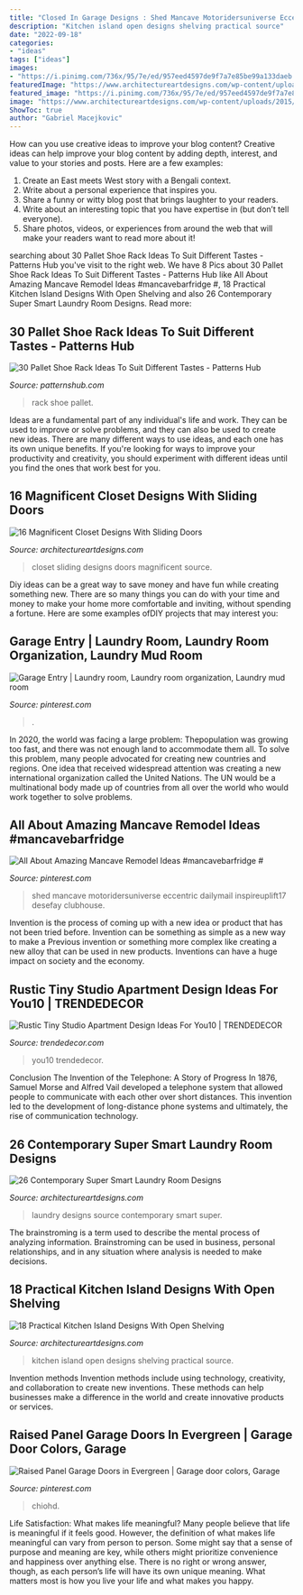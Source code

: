 ```yaml
---
title: "Closed In Garage Designs : Shed Mancave Motoridersuniverse Eccentric Dailymail Inspireuplift17 Desefay Clubhouse"
description: "Kitchen island open designs shelving practical source"
date: "2022-09-18"
categories:
- "ideas"
tags: ["ideas"]
images:
- "https://i.pinimg.com/736x/95/7e/ed/957eed4597de9f7a7e85be99a133daeb.jpg"
featuredImage: "https://www.architectureartdesigns.com/wp-content/uploads/2016/06/6-14.jpg"
featured_image: "https://i.pinimg.com/736x/95/7e/ed/957eed4597de9f7a7e85be99a133daeb.jpg"
image: "https://www.architectureartdesigns.com/wp-content/uploads/2015/10/232-630x840.jpg"
ShowToc: true
author: "Gabriel Macejkovic"
---
```



How can you use creative ideas to improve your blog content?
Creative ideas can help improve your blog content by adding depth, interest, and value to your stories and posts. Here are a few examples:
1. Create an East meets West story with a Bengali context.
2. Write about a personal experience that inspires you.
3. Share a funny or witty blog post that brings laughter to your readers.
4. Write about an interesting topic that you have expertise in (but don’t tell everyone).  
5. Share photos, videos, or experiences from around the web that will make your readers want to read more about it!

	

		
searching about 30 Pallet Shoe Rack Ideas To Suit Different Tastes - Patterns Hub you've visit to the right web. We have 8 Pics about 30 Pallet Shoe Rack Ideas To Suit Different Tastes - Patterns Hub like All About Amazing Mancave Remodel Ideas #mancavebarfridge #, 18 Practical Kitchen Island Designs With Open Shelving and also 26 Contemporary Super Smart Laundry Room Designs. Read more:
		
    
## 30 Pallet Shoe Rack Ideas To Suit Different Tastes - Patterns Hub

<img loading=lazy src="https://patternshub.com/wp-content/uploads/2016/11/Pallet-shoe-rack-wall.jpg" onerror="this.onerror=null;this.src='https://tse3.mm.bing.net/th?id=OIP.qxyuwPAL4PpCaahdN3EDbwHaJ3&amp;pid=15.1';" alt="30 Pallet Shoe Rack Ideas To Suit Different Tastes - Patterns Hub">

_Source: patternshub.com_

>rack shoe pallet. 

	

Ideas are a fundamental part of any individual's life and work. They can be used to improve or solve problems, and they can also be used to create new ideas. There are many different ways to use ideas, and each one has its own unique benefits. If you're looking for ways to improve your productivity and creativity, you should experiment with different ideas until you find the ones that work best for you.

    
## 16 Magnificent Closet Designs With Sliding Doors

<img loading=lazy src="https://www.architectureartdesigns.com/wp-content/uploads/2016/06/6-14.jpg" onerror="this.onerror=null;this.src='https://tse2.mm.bing.net/th?id=OIP.CtY2e9VAKipbYqcJgKduSQHaJ3&amp;pid=15.1';" alt="16 Magnificent Closet Designs With Sliding Doors">

_Source: architectureartdesigns.com_

>closet sliding designs doors magnificent source. 

	

Diy ideas can be a great way to save money and have fun while creating something new. There are so many things you can do with your time and money to make your home more comfortable and inviting, without spending a fortune. Here are some examples ofDIY projects that may interest you: 

    
## Garage Entry | Laundry Room, Laundry Room Organization, Laundry Mud Room

<img loading=lazy src="https://i.pinimg.com/736x/d5/5a/13/d55a13f133c855426c1c80046d916e1f.jpg" onerror="this.onerror=null;this.src='https://tse1.mm.bing.net/th?id=OIP.oqcvFMA9aYVTQImERAQreQHaLH&amp;pid=15.1';" alt="Garage Entry | Laundry room, Laundry room organization, Laundry mud room">

_Source: pinterest.com_

>. 

	

In 2020, the world was facing a large problem: Thepopulation was growing too fast, and there was not enough land to accommodate them all. To solve this problem, many people advocated for creating new countries and regions. One idea that received widespread attention was creating a new international organization called the United Nations. The UN would be a multinational body made up of countries from all over the world who would work together to solve problems.

    
## All About Amazing Mancave Remodel Ideas #mancavebarfridge #

<img loading=lazy src="https://i.pinimg.com/736x/f5/53/1d/f5531d3403f9efa9564578c38cc4c9f4.jpg" onerror="this.onerror=null;this.src='https://tse1.mm.bing.net/th?id=OIP.D960-2EVIwl1lEPmmKudmQHaLH&amp;pid=15.1';" alt="All About Amazing Mancave Remodel Ideas #mancavebarfridge #">

_Source: pinterest.com_

>shed mancave motoridersuniverse eccentric dailymail inspireuplift17 desefay clubhouse. 

	

Invention is the process of coming up with a new idea or product that has not been tried before. Invention can be something as simple as a new way to make a Previous invention or something more complex like creating a new alloy that can be used in new products. Inventions can have a huge impact on society and the economy.

    
## Rustic Tiny Studio Apartment Design Ideas For You10 | TRENDEDECOR

<img loading=lazy src="https://i1.wp.com/trendedecor.com/wp-content/uploads/2019/08/rustic-tiny-studio-apartment-design-ideas-for-you10.jpg?w=1024&amp;ssl=1" onerror="this.onerror=null;this.src='https://tse1.mm.bing.net/th?id=OIP.Gih_NTpaIoNqXq8Gd_cftAHaJ3&amp;pid=15.1';" alt="Rustic Tiny Studio Apartment Design Ideas For You10 | TRENDEDECOR">

_Source: trendedecor.com_

>you10 trendedecor. 

	

Conclusion
The Invention of the Telephone: A Story of Progress
In 1876, Samuel Morse and Alfred Vail developed a telephone system that allowed people to communicate with each other over short distances. This invention led to the development of long-distance phone systems and ultimately, the rise of communication technology.

    
## 26 Contemporary Super Smart Laundry Room Designs

<img loading=lazy src="https://www.architectureartdesigns.com/wp-content/uploads/2013/08/2616.jpg" onerror="this.onerror=null;this.src='https://tse3.mm.bing.net/th?id=OIP.2r0dH0yfRJR6lGdxGeKkGgAAAA&amp;pid=15.1';" alt="26 Contemporary Super Smart Laundry Room Designs">

_Source: architectureartdesigns.com_

>laundry designs source contemporary smart super. 

	

The brainstroming is a term used to describe the mental process of analyzing information. Brainstroming can be used in business, personal relationships, and in any situation where analysis is needed to make decisions.

    
## 18 Practical Kitchen Island Designs With Open Shelving

<img loading=lazy src="https://www.architectureartdesigns.com/wp-content/uploads/2015/10/232-630x840.jpg" onerror="this.onerror=null;this.src='https://tse2.mm.bing.net/th?id=OIP.3nDqz6NhabmaZMEffQj1jwHaJ4&amp;pid=15.1';" alt="18 Practical Kitchen Island Designs With Open Shelving">

_Source: architectureartdesigns.com_

>kitchen island open designs shelving practical source. 

	

Invention methods
Invention methods include using technology, creativity, and collaboration to create new inventions. These methods can help businesses make a difference in the world and create innovative products or services.

    
## Raised Panel Garage Doors In Evergreen | Garage Door Colors, Garage

<img loading=lazy src="https://i.pinimg.com/736x/95/7e/ed/957eed4597de9f7a7e85be99a133daeb.jpg" onerror="this.onerror=null;this.src='https://tse4.mm.bing.net/th?id=OIP._yGv209bAMAwMhVp4zXAZgHaLH&amp;pid=15.1';" alt="Raised Panel Garage Doors in Evergreen | Garage door colors, Garage">

_Source: pinterest.com_

>chiohd. 

	

Life Satisfaction: What makes life meaningful?
Many people believe that life is meaningful if it feels good. However, the definition of what makes life meaningful can vary from person to person. Some might say that a sense of purpose and meaning are key, while others might prioritize convenience and happiness over anything else. There is no right or wrong answer, though, as each person’s life will have its own unique meaning. What matters most is how you live your life and what makes you happy.

